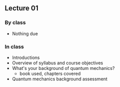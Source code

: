 ## Lecture 01

### By class

* Nothing due

### In class

* Introductions
* Overview of syllabus and course objectives
* What's your background of quantum mechanics?
  * book used, chapters covered
* Quantum mechanics background assessment
